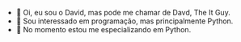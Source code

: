 - 👋 Oi, eu sou o David, mas pode me chamar de Davd, The It Guy.
- 👀 Sou interessado em programação, mas principalmente Python.
- 🌱 No momento estou me especializando em Python.

<!---
DavdTheItGuy/DavdTheItGuy is a ✨ special ✨ repository because its `README.md` (this file) appears on your GitHub profile.
You can click the Preview link to take a look at your changes.
--->
